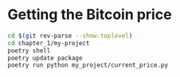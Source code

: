 # Getting the Bitcoin price

``` bash
cd $(git rev-parse --show-toplevel)
cd chapter_1/my-project
poetry shell
poetry update package
poetry run python my_project/current_price.py
```
